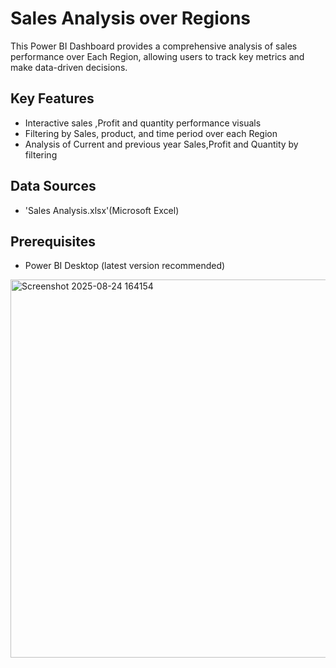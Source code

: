 # Sales Analysis over Regions
This Power BI Dashboard provides a comprehensive analysis of sales performance over Each Region, allowing users to track key metrics  and make data-driven decisions.
## Key Features
 *   Interactive sales ,Profit and quantity performance visuals
 *   Filtering by Sales, product, and time period over each Region
 *   Analysis of Current and previous year Sales,Profit and Quantity by filtering
## Data Sources
 *   'Sales Analysis.xlsx'(Microsoft Excel)
## Prerequisites
 *   Power BI Desktop (latest version recommended)
<img width="1101" height="605" alt="Screenshot 2025-08-24 164154" src="https://github.com/user-attachments/assets/7ee08da4-e904-4b75-a4f6-f04a54aacf7b" />
